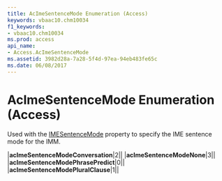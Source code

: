 ```yaml
---
title: AcImeSentenceMode Enumeration (Access)
keywords: vbaac10.chm10034
f1_keywords:
- vbaac10.chm10034
ms.prod: access
api_name:
- Access.AcImeSentenceMode
ms.assetid: 3982d28a-7a28-5f4d-97ea-94eb483fe65c
ms.date: 06/08/2017
---
```



# AcImeSentenceMode Enumeration (Access)

Used with the [IMESentenceMode](overview/Access.md) property to specify the IME sentence mode for the IMM.



|**acImeSentenceModeConversation**|2||
|**acImeSentenceModeNone**|3||
|**acImeSentenceModePhrasePredict**|0||
|**acImeSentenceModePluralClause**|1||


